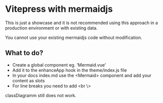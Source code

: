 # Vitepress with mermaidjs

This is just a showcase and it is not recommended using this
approach in a production environment or with existing data.

You cannot use your existing mermaidjs code without modification.

## What to do?

- Create a global component eg. 'Mermaid.vue'
- Add it to the enhanceApp hook in the theme/index.js file
- In your docs index.md use the \<Mermaid\> component and add your content as slots
- For line breaks you need to add \<br \\>

classDiagramm still does not work.
